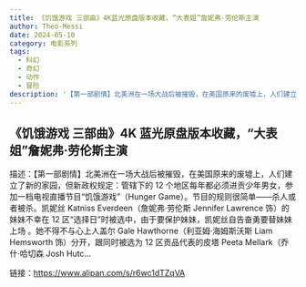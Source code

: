 ```yaml
---
title: 《饥饿游戏 三部曲》4K蓝光原盘版本收藏，“大表姐”詹妮弗·劳伦斯主演
author: Theo-Messi
date: 2024-05-10
category: 电影系列
tags:
  - 科幻
  - 奇幻
  - 动作
  - 冒险
description: '【第一部剧情】北美洲在一场大战后被摧毁，在美国原来的废墟上，人们建立了新的家园，但新政权规定：管辖下的 12 个地区每年都必须进贡少年男女，参加一档电视直播节目“饥饿游戏”（Hunger Game）。节目的规则很简单——杀人或者被杀。凯妮丝 Katniss Everdeen（詹妮弗·劳伦斯 Jennifer Lawrence 饰）的妹妹不幸在 12 区“选择日”时被选中，由于要保护妹妹，凯妮丝自告奋勇要替妹妹上场 。她不得不与心上人盖尔 Gale Hawthorne（利亚姆·海姆斯沃斯 Liam Hemsworth 饰）分开，跟同时被选为 12 区贡品代表的皮塔 Peeta Mellark（乔什·哈切森 Josh Hutc...'
---
```


## 《饥饿游戏 三部曲》4K 蓝光原盘版本收藏，“大表姐”詹妮弗·劳伦斯主演

描述：【第一部剧情】北美洲在一场大战后被摧毁，在美国原来的废墟上，人们建立了新的家园，但新政权规定：管辖下的 12 个地区每年都必须进贡少年男女，参加一档电视直播节目“饥饿游戏”（Hunger Game）。节目的规则很简单——杀人或者被杀。凯妮丝 Katniss Everdeen（詹妮弗·劳伦斯 Jennifer Lawrence 饰）的妹妹不幸在 12 区“选择日”时被选中，由于要保护妹妹，凯妮丝自告奋勇要替妹妹上场 。她不得不与心上人盖尔 Gale Hawthorne（利亚姆·海姆斯沃斯 Liam Hemsworth 饰）分开，跟同时被选为 12 区贡品代表的皮塔 Peeta Mellark（乔什·哈切森 Josh Hutc...

链接：https://www.alipan.com/s/r6wc1dTZqVA
